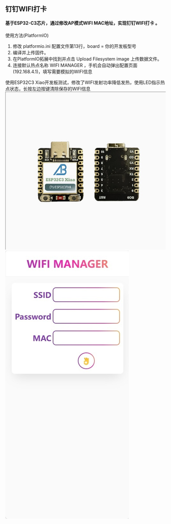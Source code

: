 ## 钉钉WIFI打卡
#### 基于ESP32-C3芯片，通过修改AP模式WIFI MAC地址，实现钉钉WIFI打卡 。
使用方法(PlatformIO)
1. 修改 platformio.ini 配置文件第13行，board = 你的开发板型号
2. 编译并上传固件。
3. 在PlatformIO拓展中找到并点击 Upload Filesystem image 上传数据文件。
4. 连接默认热点名称 WIFI MANAGER ，手机会自动弹出配置页面(192.168.4.1)，填写需要模拟的WIFI信息

使用ESP32C3 Xiao开发板测试，修改了WIFI发射功率降低发热，使用LED指示热点状态，长按左边按键清除保存的WIFI信息
![image](images/ESP32C3%20Xiao.jpg)
![image](images/ESP32%20WIFI%20MANAGER.jpg)